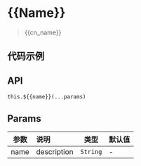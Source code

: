 # {{Name}}

> {{cn_name}}

## 代码示例

<test></test>

<script>
  import test from '@/pages/demo/{{Name}}.vue';

  export default {
    components: {
      test
    }
  }
</script>

## API

`this.${{name}}(...params)`

## Params

| 参数 | 说明 | 类型 | 默认值 |
| ----|:-----| ---- | ---- |
| name | description  | `String` | - |
